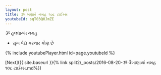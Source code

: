 ```yaml
---
layout: post
title: ૐ ભણાવે નમહ ૧૦૮ ટાઈમ્સ
youtubeId: sqT03Q0JmZE
---
```

 
 
 ૐ હલધાન્ય નમહ  
 
 -  સુખ પેદા કરનાર કોણ છે 
 
  
 
  
 
 
 
 
 
 


{% include youtubePlayer.html id=page.youtubeId %}
 
[Next]({{ site.baseurl }}{% link  split2/_posts/2016-08-20-ૐ વૈખાણાયાં નમહ ૧૦૮ ટાઈમ્સ.md%})
 

